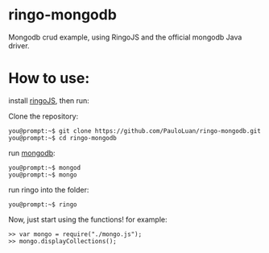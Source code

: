 ringo-mongodb
=============

Mongodb crud example, using RingoJS and the official mongodb Java driver.


How to use: 
=============

install [ringoJS](https://github.com/ringo/ringojs/), then run:
	
Clone the repository: 

	you@prompt:~$ git clone https://github.com/PauloLuan/ringo-mongodb.git
	you@prompt:~$ cd ringo-mongodb

run [mongodb](http://www.mongodb.org/‎):

	you@prompt:~$ mongod
	you@prompt:~$ mongo

run ringo into the folder: 
	
	you@prompt:~$ ringo

Now, just start using the functions! for example:
	
	>> var mongo = require("./mongo.js");
	>> mongo.displayCollections();
